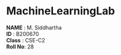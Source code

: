 # MachineLearningLab
**NAME**   : M. Siddhartha  
**ID**     : B200670  
**Class**  : CSE-C2  
**Roll No**: 28
